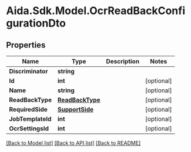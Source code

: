 # Aida.Sdk.Model.OcrReadBackConfigurationDto

## Properties

Name | Type | Description | Notes
------------ | ------------- | ------------- | -------------
**Discriminator** | **string** |  | 
**Id** | **int** |  | [optional] 
**Name** | **string** |  | [optional] 
**ReadBackType** | [**ReadBackType**](ReadBackType.md) |  | [optional] 
**RequiredSide** | [**SupportSide**](SupportSide.md) |  | [optional] 
**JobTemplateId** | **int** |  | [optional] 
**OcrSettingsId** | **int** |  | [optional] 

[[Back to Model list]](../README.md#documentation-for-models) [[Back to API list]](../README.md#documentation-for-api-endpoints) [[Back to README]](../README.md)

